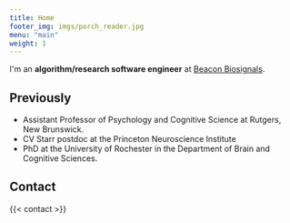 ```yaml
--- 
title: Home 
footer_img: imgs/porch_reader.jpg
menu: "main"
weight: 1
---
```


I'm an **algorithm/research software engineer** at [Beacon Biosignals](https://beacon.bio/).

## Previously

- Assistant Professor of Psychology and Cognitive Science at Rutgers, New
  Brunswick.
- CV Starr postdoc at the Princeton Neuroscience Institute
- PhD at the University of Rochester in the Department of Brain and Cognitive
  Sciences.

## Contact

{{< contact >}}
